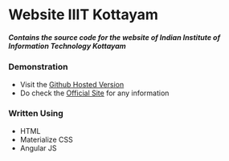 # Website IIIT Kottayam

##### Contains the source code for the website of Indian Institute of Information Technology Kottayam

### Demonstration

- Visit the [Github Hosted Version](https://abhieshekumar.github.io/website-iiitk "Github Hosted Version")
- Do check the [Official Site](http://www.iiitkottayam.ac.in "Official Site") for any information

### Written Using
- HTML
- Materialize CSS
- Angular JS
